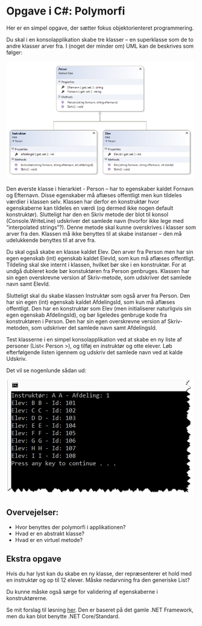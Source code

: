 # Opgave i C#: Polymorfi

Her er en simpel opgave, der sætter fokus objektorienteret programmering.

Du skal i en konsolapplikation skabe tre klasser – en superklasse som de to andre klasser arver fra. I (noget der minder om) UML kan de beskrives som følger:

![](billeder/pic1.png)

Den øverste klasse i hierarkiet - Person – har to egenskaber kaldet Fornavn og Efternavn. Disse egenskaber må aflæses offentligt men kun tildeles værdier i klassen selv. Klassen har derfor en konstruktør hvor egenskaberne kan tildeles en værdi (og dermed ikke nogen default konstruktør). Slutteligt har den en Skriv metode der blot til konsol (Console.WriteLine) udskriver det samlede navn (hvorfor ikke lege med ”interpolated strings”?). Denne metode skal kunne overskrives i klasser som arver fra den. Klassen må ikke benyttes til at skabe instanser – den må udelukkende benyttes til at arve fra.

Du skal også skabe en klasse kaldet Elev. Den arver fra Person men har sin egen egenskab (int) egenskab kaldet ElevId, som kun må aflæses offentligt. Tildeling skal ske internt i klassen, hvilket bør ske i en konstruktør. For at undgå dubleret kode bør konstuktøren fra Person genbruges. Klassen har sin egen overskrevne version af Skriv-metode, som udskriver det samlede navn samt ElevId.

Slutteligt skal du skabe klassen Instruktør som også arver fra Person. Den har sin egen (int) egenskab kaldet AfdelingsId, som kun må aflæses offentligt. Den har en konstruktør som Elev (men initialiserer naturligvis sin egen egenskab AfdelingsId), og bør ligeledes genbruge kode fra konstruktøren i Person. Den har sin egen overskrevne version af Skriv-metoden, som udskriver det samlede navn samt AfdelingsId.

Test klasserne i en simpel konsolapplikation ved at skabe en ny liste af personer (List< Person >), og tilføj en instruktør og otte elever. Løb efterfølgende listen igennem og udskriv det samlede navn ved at kalde Udskriv. 

Det vil se nogenlunde sådan ud:


![](billeder/pic2.png)


## Overvejelser:
- Hvor benyttes der polymorfi i applikationen?
- Hvad er en abstrakt klasse?
- Hvad er en virtuel metode?

## Ekstra opgave
Hvis du har lyst kan du skabe en ny klasse, der repræsenterer et hold med en instruktør og op til 12 elever. Måske nedarvning fra den generiske List?

Du kunne måske også sørge for validering af egenskaberne i konstruktørerne.

Se mit forslag til løsning [her](https://github.com/devcronberg/os-cs-polymorfi). Den er baseret på det gamle .NET Framework, men du kan blot benytte .NET Core/Standard.


